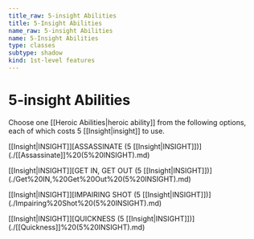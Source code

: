 ```yaml
---
title_raw: 5-insight Abilities
title: 5-Insight Abilities
name_raw: 5-insight Abilities
name: 5-Insight Abilities
type: classes
subtype: shadow
kind: 1st-level features
---
```


# 5-insight Abilities

Choose one [[Heroic Abilities|heroic ability]] from the following options, each of which costs 5 [[Insight|insight]] to use.

[[Insight|INSIGHT]]\[ASSASSINATE (5 [[Insight|INSIGHT]])\](./[[Assassinate]]%20(5%20INSIGHT).md)

[[Insight|INSIGHT]]\[GET IN, GET OUT (5 [[Insight|INSIGHT]])\](./Get%20IN,%20Get%20Out%20(5%20INSIGHT).md)

[[Insight|INSIGHT]]\[IMPAIRING SHOT (5 [[Insight|INSIGHT]])\](./Impairing%20Shot%20(5%20INSIGHT).md)

[[Insight|INSIGHT]]\[QUICKNESS (5 [[Insight|INSIGHT]])\](./[[Quickness]]%20(5%20INSIGHT).md)
